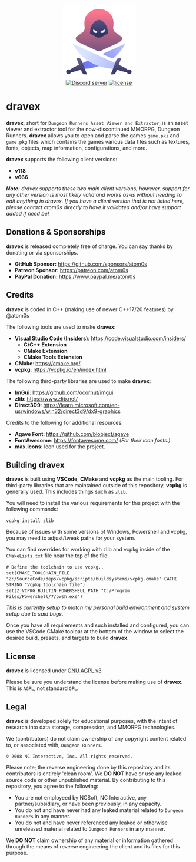 <div align="center">
    <img width="200" src="https://github.com/atom0s/dravex/raw/main/repo/dravex.png" alt="dravex">
    </br>
</div>

<div align="center">
    <a href="https://discord.gg/UmXNvjq"><img src="https://img.shields.io/discord/704822642846466096.svg?style=for-the-badge" alt="Discord server" /></a>
    <a href="LICENSE"><img src="https://img.shields.io/badge/License-AGPL_v3-blue?style=for-the-badge" alt="license" /></a>
    <br/>
</div>

# dravex

**dravex**, short for `Dungeon Runners Asset Viewer and Extractor`, is an asset viewer and extractor tool for the now-discontinued MMORPG, Dungeon Runners. **dravex** allows you to open and parse the games `game.pki` and `game.pkg` files which contains the games various data files such as textures, fonts, objects, map information, configurations, and more.

**dravex** supports the following client versions:

  - **v118**
  - **v666**

_**Note:** dravex supports these two main client versions, however, support for any other version is most likely valid and works as-is without needing to edit anything in dravex. If you have a client version that is not listed here, please contact atom0s directly to have it validated and/or have support added if need be!_

## Donations & Sponsorships

**dravex** is released completely free of charge. You can say thanks by donating or via sponsorships.

  * **GitHub Sponsor:** https://github.com/sponsors/atom0s
  * **Patreon Sponsor:** https://patreon.com/atom0s
  * **PayPal Donation:** https://www.paypal.me/atom0s

## Credits

**dravex** is coded in C++ (making use of newer C++17/20 features) by @atom0s

The following tools are used to make **dravex**:

  * **Visual Studio Code (Insiders)**: https://code.visualstudio.com/insiders/
    * **C/C++ Extension**
    * **CMake Extension**
    * **CMake Tools Extension**
  * **CMake**: https://cmake.org/
  * **vcpkg**: https://vcpkg.io/en/index.html

The following third-party libraries are used to make **dravex**:

  * **ImGui**: https://github.com/ocornut/imgui
  * **zlib**: https://www.zlib.net/
  * **Direct3D9**: https://learn.microsoft.com/en-us/windows/win32/direct3d9/dx9-graphics

Credits to the following for additional resources:

  * **Agave Font**: https://github.com/blobject/agave
  * **FontAwesome**: https://fontawesome.com/ _(For their icon fonts.)_
  * **max.icons**: Icon used for the project.

## Building dravex

**dravex** is built using **VSCode**, **CMake** and **vcpkg** as the main tooling. For third-party libraries that are maintained outside of this repository, **vcpkg** is generally used. This includes things such as `zlib`.

You will need to install the various requirements for this project with the following commands:

```
vcpkg install zlib
```

Because of issues with some versions of Windows, Powershell and vcpkg, you may need to adjust/tweak paths for your system.

You can find overrides for working with zlib and vcpkg inside of the `CMakeLists.txt` file near the top of the file:

```
# Define the toolchain to use vcpkg..
set(CMAKE_TOOLCHAIN_FILE "Z:/SourceCode/deps/vcpkg/scripts/buildsystems/vcpkg.cmake" CACHE STRING "Vcpkg toolchain file")
set(Z_VCPKG_BUILTIN_POWERSHELL_PATH "C:/Program Files/Powershell/7/pwsh.exe")
```

_This is currently setup to match my personal build environment and system setup due to said bugs._

Once you have all requirements and such installed and configured, you can use the VSCode CMake toolbar at the bottom of the window to select the desired build, presets, and targets to build **dravex**.

## License

**dravex** is licensed under [GNU AGPL v3](https://github.com/atom0s/dravex/blob/main/LICENSE)

Please be sure you understand the license before making use of **dravex**. This is `AGPL`, not standard `GPL`.

## Legal

**dravex** is developed solely for educational purposes, with the intent of research into data storage, compression, and MMORPG technologies.

We (contributors) do not claim ownership of any copyright content related to, or associated with, `Dungeon Runners`.

```
© 2008 NC Interactive, Inc. All rights reserved.
```

Please note; the reverse engineering done by this repository and its contributors is entirely 'clean room'. We **DO NOT** have or use any leaked source code or other unpublished material. By contributing to this repository, you agree to the following:

  - You are not employeed by NCSoft, NC Interactive, any partner/subsidiary, or have been previously, in any capacity.
  - You do not and have never had any leaked material related to `Dungeon Runners` in any manner.
  - You do not and have never referenced any leaked or otherwise unreleased material related to `Dungeon Runners` in any manner.

We **DO NOT** claim ownership of any material or information gathered through the means of reverse engineering the client and its files for this purpose.
